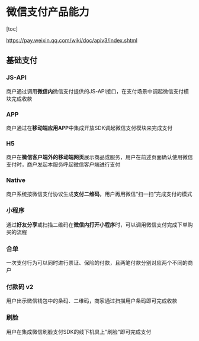 # 微信支付产品能力

[toc]

<https://pay.weixin.qq.com/wiki/doc/apiv3/index.shtml>

## 基础支付

### JS-API

商户通过调用**微信内**微信支付提供的JS-API接口，在支付场景中调起微信支付模块完成收款

### APP

商户通过在**移动端应用APP**中集成开放SDK调起微信支付模块来完成支付

### H5

商户在**微信客户端外的移动端网页**展示商品或服务，用户在前述页面确认使用微信支付时，商户发起本服务呼起微信客户端进行支付

### Native

商户系统按微信支付协议生成**支付二维码**，用户再用微信“扫一扫”完成支付的模式

### 小程序

通过**好友分享**或扫描二维码在**微信内打开小程序**时，可以调用微信支付完成下单购买的流程

### 合单

一次支付行为可以同时进行票证、保险的付款，且两笔付款分别对应两个不同的商户

### 付款码 v2

用户出示微信钱包中的条码、二维码，商家通过扫描用户条码即可完成收款

### 刷脸

用户在集成微信刷脸支付SDK的线下机具上"刷脸"即可完成支付
